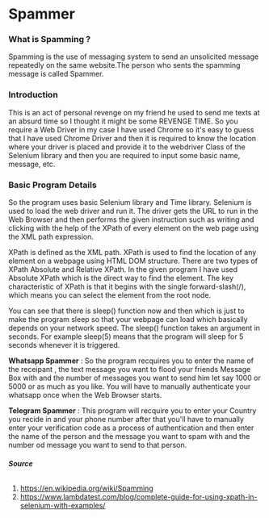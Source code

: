# Spammer

### What is Spamming ?
Spamming is the use of messaging system to send an unsolicited message repeatedly on the same website.The person who sents the spamming message is called Spammer.

### Introduction
This is an act of personal revenge on my friend he used to send me texts at an absurd time so I thought it might be some REVENGE TIME.
So you require a Web Driver in my case I have used Chrome so it's easy to guess that I have used Chrome Driver and then it is required to know the location where your driver is placed and provide it to the webdriver Class of the Selenium library and then you are required to input some basic name, message, etc. 

### Basic Program Details
So the program uses basic Selenium library and Time library.
Selenium is used to load the web driver and run it. The driver gets the URL to run in the Web Browser and then performs the given instruction such as writing and clicking with the help of the XPath of every element on the web page using the XML path expression.

XPath is defined as the XML path. XPath is used to find the location of any element on a webpage using HTML DOM structure.
There are two types of XPath Absolute and Relative XPath.
In the given program I have used Absolute XPath which is the direct way to find the element. The key characteristic of XPath is that it begins with the single forward-slash(/), which means you can select the element from the root node.

You can see that there is sleep() function now and then which is just to make the program sleep so that your webpage can load which basically depends on your network speed. The sleep() function takes an argument in seconds. For example sleep(5) means that the program will sleep for 5 seconds whenever it is triggered.

**Whatsapp Spammer** : So the program recquires you to enter the name of the receipant , the text message you want to flood your friends Message Box with and the number of messages you want to send him let say 1000 or 5000 or as much as you like. You will have to manually authenticate your whatsapp once when the Web Browser starts.

**Telegram Spammer** : This program will recquire you to enter your Country you recide in and your phone number after that you'll have to manually enter your verification code as a process of authentication and then enter the name of the person and the message you want to spam with and the number od message you want to send to that person.

###### _**Source**_
1. https://en.wikipedia.org/wiki/Spamming
2. https://www.lambdatest.com/blog/complete-guide-for-using-xpath-in-selenium-with-examples/